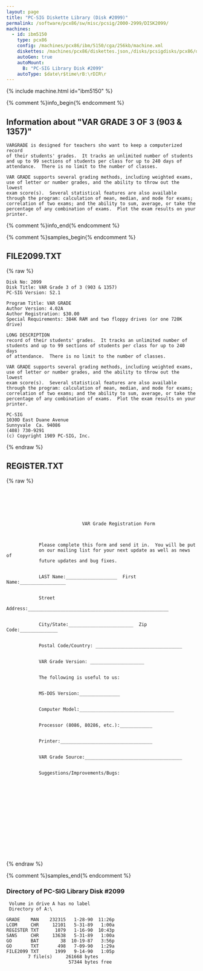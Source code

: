 ```yaml
---
layout: page
title: "PC-SIG Diskette Library (Disk #2099)"
permalink: /software/pcx86/sw/misc/pcsig/2000-2999/DISK2099/
machines:
  - id: ibm5150
    type: pcx86
    config: /machines/pcx86/ibm/5150/cga/256kb/machine.xml
    diskettes: /machines/pcx86/diskettes.json,/disks/pcsigdisks/pcx86/diskettes.json
    autoGen: true
    autoMount:
      B: "PC-SIG Library Disk #2099"
    autoType: $date\r$time\rB:\rDIR\r
---
```


{% include machine.html id="ibm5150" %}

{% comment %}info_begin{% endcomment %}

## Information about "VAR GRADE 3 OF 3 (903 & 1357)"

    VARGRADE is designed for teachers sho want to keep a computerized record
    of their students' grades.  It tracks an unlimited number of students
    and up to 99 sections of students per class for up to 240 days of
    attendance.  There is no limit to the number of classes.
    
    VAR GRADE supports several grading methods, including weighted exams,
    use of letter or number grades, and the ability to throw out the lowest
    exam score(s).  Several statistical features are also available
    through the program: calculation of mean, median, and mode for exams;
    correlation of two exams; and the ability to sum, average, or take the
    percentage of any combination of exams.  Plot the exam results on your
    printer.
{% comment %}info_end{% endcomment %}

{% comment %}samples_begin{% endcomment %}

## FILE2099.TXT

{% raw %}
```
Disk No: 2099                                                           
Disk Title: VAR Grade 3 of 3 (903 & 1357)                               
PC-SIG Version: S2.1                                                    
                                                                        
Program Title: VAR GRADE                                                
Author Version: 4.02A                                                   
Author Registration: $30.00                                             
Special Requirements: 384K RAM and two floppy drives (or one 720K drive)
                                                                        
LONG DESCRIPTION                                                        
record of their students' grades.  It tracks an unlimited number of     
students and up to 99 sections of students per class for up to 240 days 
of attendance.  There is no limit to the number of classes.             
                                                                        
VAR GRADE supports several grading methods, including weighted exams,   
use of letter or number grades, and the ability to throw out the lowest 
exam score(s).  Several statistical features are also available         
through the program: calculation of mean, median, and mode for exams;   
correlation of two exams; and the ability to sum, average, or take the  
percentage of any combination of exams.  Plot the exam results on your  
printer.                                                                
                                                                        
PC-SIG                                                                  
1030D East Duane Avenue                                                 
Sunnyvale  Ca. 94086                                                    
(408) 730-9291                                                          
(c) Copyright 1989 PC-SIG, Inc.                                         
```
{% endraw %}

## REGISTER.TXT

{% raw %}
```






                            VAR Grade Registration Form



            Please complete this form and send it in.  You will be put
            on our mailing list for your next update as well as news of
            future updates and bug fixes.


            LAST Name:___________________  First Name:_________________


            Street
            Address:____________________________________________________


            City/State:________________________  Zip Code:______________


            Postal Code/Country: ________________________________


            VAR Grade Version: ____________________


            The following is useful to us:


            MS-DOS Version:_______________


            Computer Model:___________________________________


            Processor (8086, 80286, etc.):____________


            Printer:__________________________________


            VAR Grade Source:____________________________________


            Suggestions/Improvements/Bugs:
















```
{% endraw %}

{% comment %}samples_end{% endcomment %}

### Directory of PC-SIG Library Disk #2099

     Volume in drive A has no label
     Directory of A:\

    GRADE    MAN    232315   1-28-90  11:26p
    LCOM     CHR     12101   5-31-89   1:00a
    REGISTER TXT      1079   1-16-90  10:43p
    SANS     CHR     13638   5-31-89   1:00a
    GO       BAT        38  10-19-87   3:56p
    GO       TXT       498   7-09-90   1:29a
    FILE2099 TXT      1999   9-14-90   1:05p
            7 file(s)     261668 bytes
                           57344 bytes free
